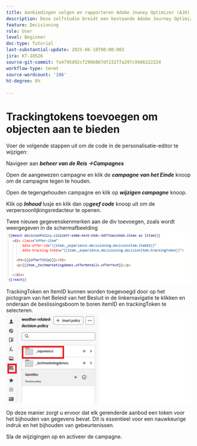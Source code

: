 ```yaml
---
title: Aanbiedingen volgen en rapporteren Adobe Jouney Optimizer (AJO) die via AJO Offer Decisioning worden geleverd
description: Deze zelfstudie breidt een bestaande Adobe Journey Optimizer (AJO)-implementatie uit die persoonlijke aanbiedingen biedt op basis van contextuele gegevens zoals temperatuur. Het schetst hoe u indruk- en interactiegebeurtenissen vastlegt en de gegevens voorbereidt voor rapportage binnen Jouney Optimizer.
feature: Decisioning
role: User
level: Beginner
doc-type: Tutorial
last-substantial-update: 2025-06-10T00:00:00Z
jira: KT-18526
source-git-commit: fa4795d92cf290b867df23277a297c99d6222224
workflow-type: tm+mt
source-wordcount: '186'
ht-degree: 0%

---
```


# Trackingtokens toevoegen om objecten aan te bieden

Voer de volgende stappen uit om de code in de personalisatie-editor te wijzigen:

Navigeer aan _&#x200B;**beheer van de Reis ->Campagnes**&#x200B;_

Open de aangewezen campagne en klik de _&#x200B;**campagne van het Einde**&#x200B;_ knoop om de campagne tegen te houden.

Open de tegengehouden campagne en klik op _&#x200B;**wijzigen campagne**&#x200B;_ knoop.

Klik op _&#x200B;**Inhoud**&#x200B;_ lusje en klik dan op _&#x200B;**geef code**&#x200B;_ knoop uit om de verpersoonlijkingsredacteur te openen.

Twee nieuwe gegevenskenmerken aan de div toevoegen, zoals wordt weergegeven in de schermafbeelding
![&#x200B; het volgen-teken &#x200B;](assets/offer-item-with-tracking-code.png)

TrackingToken en ItemID kunnen worden toegevoegd door op het pictogram van het Beleid van het Besluit in de linkernavigatie te klikken en onderaan de beslissingsboom te boren itemID en trackingToken te selecteren.
![&#x200B; het volgen-teken &#x200B;](assets/insert-tracking-token.png)

Op deze manier zorgt u ervoor dat elk gerenderde aanbod een token voor het bijhouden van gegevens bevat. Dit is essentieel voor een nauwkeurige indruk en het bijhouden van gebeurtenissen.

Sla de wijzigingen op en activeer de campagne.
